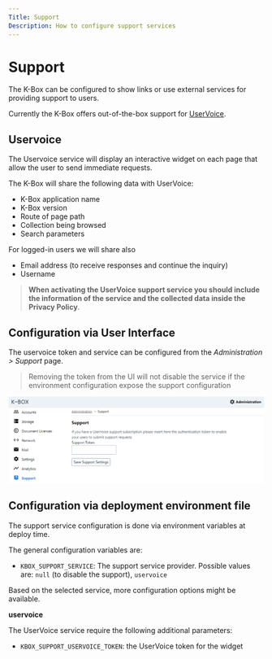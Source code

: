 ```yaml
---
Title: Support
Description: How to configure support services
---
```

# Support

The K-Box can be configured to show links or use external services for providing support to users.

Currently the K-Box offers out-of-the-box support for [UserVoice](https://www.uservoice.com/).


## Uservoice

The Uservoice service will display an interactive widget on each page that allow the user to send immediate requests.

The K-Box will share the following data with UserVoice:

- K-Box application name
- K-Box version
- Route of page path
- Collection being browsed
- Search parameters

For logged-in users we will share also

- Email address (to receive responses and continue the inquiry)
- Username

> **When activating the UserVoice support service you should include the information of the service and the collected data inside the Privacy Policy**.


## Configuration via User Interface

The uservoice token and service can be configured from the _Administration > Support_ page.

> Removing the token from the UI will not disable the service if the environment configuration expose the support configuration

![Project Details](../user/images/support-configuration.png)

## Configuration via deployment environment file

The support service configuration is done via environment variables at deploy time.

The general configuration variables are:

- `KBOX_SUPPORT_SERVICE`: The support service provider. Possible values are: `null` (to disable the support), `uservoice`

Based on the selected service, more configuration options might be available.


**uservoice**

The UserVoice service require the following additional parameters:

- `KBOX_SUPPORT_USERVOICE_TOKEN`: the UserVoice token for the widget
